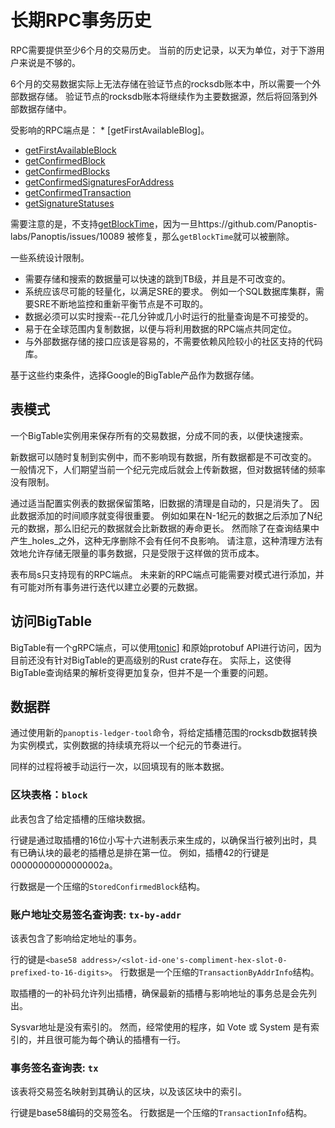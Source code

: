# 长期RPC事务历史
RPC需要提供至少6个月的交易历史。  当前的历史记录，以天为单位，对于下游用户来说是不够的。

6个月的交易数据实际上无法存储在验证节点的rocksdb账本中，所以需要一个外部数据存储。   验证节点的rocksdb账本将继续作为主要数据源，然后将回落到外部数据存储中。

受影响的RPC端点是： * [getFirstAvailableBlog]。
* [getFirstAvailableBlock](developing/clients/jsonrpc-api.md#getfirstavailableblock)
* [getConfirmedBlock](developing/clients/jsonrpc-api.md#getconfirmedblock)
* [getConfirmedBlocks](developing/clients/jsonrpc-api.md#getconfirmedblocks)
* [getConfirmedSignaturesForAddress](developing/clients/jsonrpc-api.md#getconfirmedsignaturesforaddress)
* [getConfirmedTransaction](developing/clients/jsonrpc-api.md#getconfirmedtransaction)
* [getSignatureStatuses](developing/clients/jsonrpc-api.md#getsignaturestatuses)

需要注意的是，不支持[getBlockTime](developing/clients/jsonrpc-api.md#getblocktime)，因为一旦https://github.com/Panoptis-labs/Panoptis/issues/10089 被修复，那么`getBlockTime`就可以被删除。

一些系统设计限制。
* 需要存储和搜索的数据量可以快速的跳到TB级，并且是不可改变的。
* 系统应该尽可能的轻量化，以满足SRE的要求。  例如一个SQL数据库集群，需要SRE不断地监控和重新平衡节点是不可取的。
* 数据必须可以实时搜索--花几分钟或几小时运行的批量查询是不可接受的。
* 易于在全球范围内复制数据，以便与将利用数据的RPC端点共同定位。
* 与外部数据存储的接口应该是容易的，不需要依赖风险较小的社区支持的代码库。

基于这些约束条件，选择Google的BigTable产品作为数据存储。

## 表模式
一个BigTable实例用来保存所有的交易数据，分成不同的表，以便快速搜索。

新数据可以随时复制到实例中，而不影响现有数据，所有数据都是不可改变的。  一般情况下，人们期望当前一个纪元完成后就会上传新数据，但对数据转储的频率没有限制。

通过适当配置实例表的数据保留策略，旧数据的清理是自动的，只是消失了。  因此数据添加的时间顺序就变得很重要。  例如如果在N-1纪元的数据之后添加了N纪元的数据，那么旧纪元的数据就会比新数据的寿命更长。  然而除了在查询结果中产生_holes_之外，这种无序删除不会有任何不良影响。  请注意，这种清理方法有效地允许存储无限量的事务数据，只是受限于这样做的货币成本。

表布局s只支持现有的RPC端点。  未来新的RPC端点可能需要对模式进行添加，并有可能对所有事务进行迭代以建立必要的元数据。

## 访问BigTable
BigTable有一个gRPC端点，可以使用[tonic](https://crates.io/crates/crate)] 和原始protobuf API进行访问，因为目前还没有针对BigTable的更高级别的Rust crate存在。  实际上，这使得BigTable查询结果的解析变得更加复杂，但并不是一个重要的问题。

## 数据群
通过使用新的`panoptis-ledger-tool`命令，将给定插槽范围的rocksdb数据转换为实例模式，实例数据的持续填充将以一个纪元的节奏进行。

同样的过程将被手动运行一次，以回填现有的账本数据。

### 区块表格：`block`

此表包含了给定插槽的压缩块数据。

行键是通过取插槽的16位小写十六进制表示来生成的，以确保当行被列出时，具有已确认块的最老的插槽总是排在第一位。  例如，插槽42的行键是00000000000000002a。

行数据是一个压缩的`StoredConfirmedBlock`结构。


### 账户地址交易签名查询表: `tx-by-addr`

该表包含了影响给定地址的事务。

行的键是`<base58
address>/<slot-id-one's-compliment-hex-slot-0-prefixed-to-16-digits>`。  行数据是一个压缩的`TransactionByAddrInfo`结构。

取插槽的一的补码允许列出插槽，确保最新的插槽与影响地址的事务总是会先列出。

Sysvar地址是没有索引的。  然而，经常使用的程序，如 Vote 或 System 是有索引的，并且很可能为每个确认的插槽有一行。

### 事务签名查询表: `tx`

该表将交易签名映射到其确认的区块，以及该区块中的索引。

行键是base58编码的交易签名。 行数据是一个压缩的`TransactionInfo`结构。
